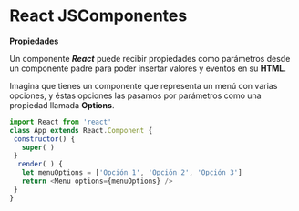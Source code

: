 # React JSComponentes
**Propiedades**

Un componente ***React*** puede recibir propiedades como parámetros desde un componente padre para poder insertar valores y eventos en su **HTML**.

Imagina que tienes un componente que representa un menú con varias opciones, y éstas opciones las pasamos por parámetros como una propiedad llamada **Options**.

```js
import React from 'react'
class App extends React.Component {
 constructor() {
   super( )
 }
  render( ) {
   let menuOptions = ['Opción 1', 'Opción 2', 'Opción 3']
   return <Menu options={menuOptions} />
 }
}
```